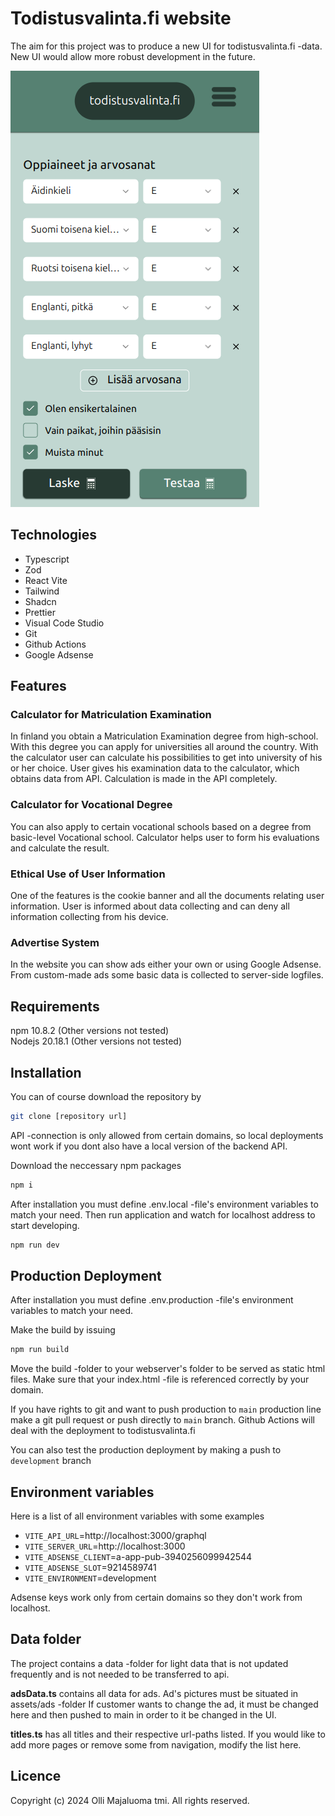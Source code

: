 # Todistusvalinta.fi website
The aim for this project was to produce a new UI for todistusvalinta.fi -data. New UI would allow more robust development in the future. 

![alt text](image.png)

## Technologies
- Typescript
- Zod
- React Vite
- Tailwind
- Shadcn
- Prettier
- Visual Code Studio
- Git
- Github Actions
- Google Adsense


## Features

### Calculator for Matriculation Examination
In finland you obtain a Matriculation Examination degree from high-school. With this degree you can apply for universities all around the country. With the calculator user can calculate his possibilities to get into university of his or her choice. User gives his examination data to the calculator, which obtains data from API. Calculation is made in the API completely.

### Calculator for Vocational Degree 
You can also apply to certain vocational schools based on a degree from basic-level Vocational school. Calculator helps user to form his evaluations and calculate the result.

### Ethical Use of User Information
One of the features is the cookie banner and all the documents relating user information. User is informed about data collecting and can deny all information collecting from his device.

### Advertise System
In the website you can show ads either your own or using Google Adsense. From custom-made ads some basic data is collected to server-side logfiles.

## Requirements
npm 10.8.2 (Other versions not tested)  
Nodejs 20.18.1 (Other versions not tested)

## Installation
You can of course download the repository by 
```sh
git clone [repository url]
```
API -connection is only allowed from certain domains, so local deployments wont work if you dont also have a local version of the backend API.

Download the neccessary npm packages
```sh
npm i
```

After installation you must define .env.local -file's environment variables to match your need. Then run application and watch for localhost address to start developing.

```sh
npm run dev
```

## Production Deployment 

After installation you must define .env.production -file's environment variables to match your need.

Make the build by issuing
```sh
npm run build 
``` 

Move the build -folder to your webserver's folder to be served as static html files. Make sure that your index.html -file is referenced correctly by your domain.

If you have rights to git and want to push production to `main` production line make a git pull request or push directly to `main` branch. Github Actions will deal with the deployment to todistusvalinta.fi

You can also test the production deployment by making a push to `development` branch

## Environment variables
Here is a list of all environment variables with some examples
- `VITE_API_URL`=http://localhost:3000/graphql
- `VITE_SERVER_URL`=http://localhost:3000
- `VITE_ADSENSE_CLIENT`=a-app-pub-3940256099942544
- `VITE_ADSENSE_SLOT`=9214589741
- `VITE_ENVIRONMENT`=development

Adsense keys work only from certain domains so they don't work from localhost.

## Data folder
The project contains a data -folder for light data that is not updated frequently and is not needed to be transferred to api.

**adsData.ts** contains all data for ads. Ad's pictures must be situated in assets/ads -folder If customer wants to change the ad, it must be changed here and then pushed to main in order to it be changed in the UI.

**titles.ts** has all titles and their respective url-paths listed. If you would like to add more pages or remove some from navigation, modify the list here. 

## Licence 
Copyright (c) 2024 Olli Majaluoma tmi. All rights reserved.